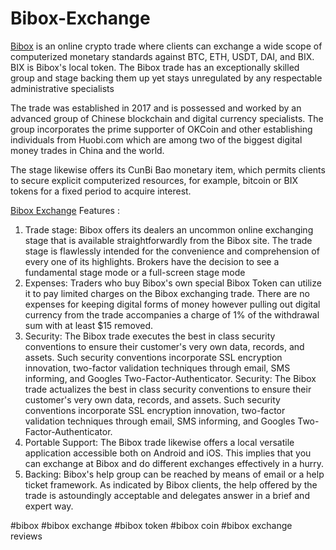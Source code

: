 # Bibox-Exchange

<a href="https://coinpedia.org/exchange/bibox/">Bibox</A> is an online crypto trade where clients can exchange a wide scope of computerized monetary standards against BTC, ETH, USDT, DAI, and BIX. BIX is Bibox's local token. The Bibox trade has an exceptionally skilled group and stage backing them up yet stays unregulated by any respectable administrative specialists 

The trade was established in 2017 and is possessed and worked by an advanced group of Chinese blockchain and digital currency specialists. The group incorporates the prime supporter of OKCoin and other establishing individuals from Huobi.com which are among two of the biggest digital money trades in China and the world. 

The stage likewise offers its CunBi Bao monetary item, which permits clients to secure explicit computerized resources, for example, bitcoin or BIX tokens for a fixed period to acquire interest. 

<a href="https://coinpedia.org/exchange/bibox/">Bibox Exchange</A> Features :

1.	Trade stage: Bibox offers its dealers an uncommon online exchanging stage that is available straightforwardly from the Bibox site. The trade stage is flawlessly intended for the convenience and comprehension of every one of its highlights. Brokers have the decision to see a fundamental stage mode or a full-screen stage mode 
2.	Expenses: Traders who buy Bibox's own special Bibox Token can utilize it to pay limited charges on the Bibox exchanging trade. There are no expenses for keeping digital forms of money however pulling out digital currency from the trade accompanies a charge of 1% of the withdrawal sum with at least $15 removed. 
3.	Security: The Bibox trade executes the best in class security conventions to ensure their customer's very own data, records, and assets. Such security conventions incorporate SSL encryption innovation, two-factor validation techniques through email, SMS informing, and Googles Two-Factor-Authenticator. Security: The Bibox trade actualizes the best in class security conventions to ensure their customer's very own data, records, and assets. Such security conventions incorporate SSL encryption innovation, two-factor validation techniques through email, SMS informing, and Googles Two-Factor-Authenticator. 
4.	Portable Support: The Bibox trade likewise offers a local versatile application accessible both on Android and iOS. This implies that you can exchange at Bibox and do different exchanges effectively in a hurry. 
5.	Backing: Bibox's help group can be reached by means of email or a help ticket framework. As indicated by Bibox clients, the help offered by the trade is astoundingly acceptable and delegates answer in a brief and expert way.



#bibox #bibox exchange #bibox token #bibox coin #bibox exchange reviews
